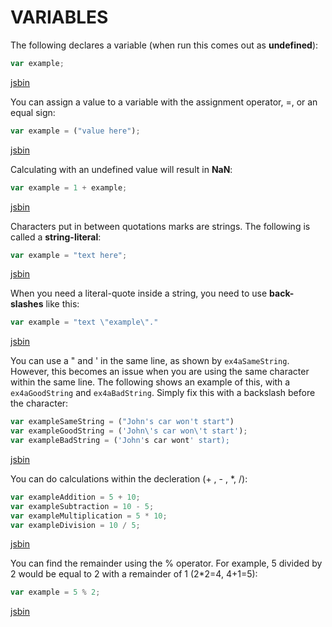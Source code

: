 # VARIABLES

The following declares a variable (when run this comes out as **undefined**):

``` javascript
var example;
```
[jsbin](https://jsbin.com/haginociwo/edit?js,console)

You can assign a value to a variable with the assignment operator, =, or an equal sign:

``` javascript
var example = ("value here");
```
[jsbin](https://jsbin.com/bavalanefu/edit?js,console)

Calculating with an undefined value will result in **NaN**:

``` javascript
var example = 1 + example;
```
[jsbin](https://jsbin.com/wogonakowo/edit?js,console)

Characters put in between quotations marks are strings. The following is called a **string-literal**:

``` javascript
var example = "text here";
```
[jsbin](https://jsbin.com/kevefenuji/edit?js,console)

When you need a literal-quote inside a string, you need to use **back-slashes** like this:

``` javascript
var example = "text \"example\"."
```
[jsbin](https://jsbin.com/fojocitaho/edit?js,console)

You can use a " and ' in the same line, as shown by `ex4aSameString`. However, this becomes an issue when you are using the same character within the same line. The following shows an example of this, with a `ex4aGoodString` and `ex4aBadString`. Simply fix this with a backslash before the character:

``` javascript
var exampleSameString = ("John's car won't start")
var exampleGoodString = ('John\'s car won\'t start');
var exampleBadString = ('John's car wont' start);
```
[jsbin](https://jsbin.com/mekinaxase/edit?js,console)

You can do calculations within the decleration (+ , - , *, /):

``` javascript
var exampleAddition = 5 + 10;
var exampleSubtraction = 10 - 5;
var exampleMultiplication = 5 * 10;
var exampleDivision = 10 / 5;
```
[jsbin](https://jsbin.com/widehedibe/edit?js,console)

You can find the remainder using the % operator. For example, 5 divided by 2 would be equal to 2 with a remainder of 1 (2*2=4, 4+1=5):

``` javascript
var example = 5 % 2;
```
[jsbin](https://jsbin.com/retaceholo/edit?js,console)
